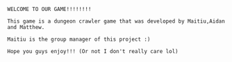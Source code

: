     WELCOME TO OUR GAME!!!!!!!!
  
    This game is a dungeon crawler game that was developed by Maitiu,Aidan and Matthew.
    
    Maitiu is the group manager of this project :)
    
    Hope you guys enjoy!!! (Or not I don't really care lol)
